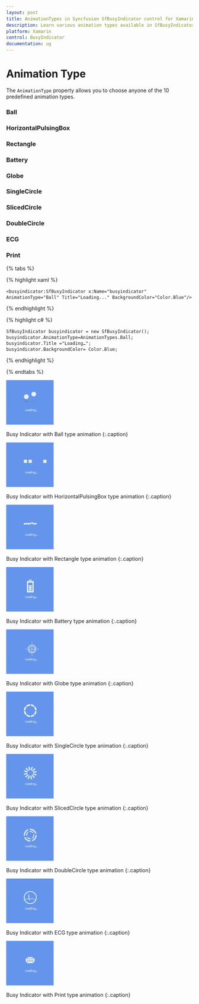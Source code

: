 ```yaml
---
layout: post
title: AnimationTypes in Syncfusion SfBusyIndicator control for Xamarin.Forms
description: Learn various animation types available in SfBusyIndicator
platform: Xamarin
control: BusyIndicator
documentation: ug
---
```

# Animation Type

The `AnimationType` property allows you to choose anyone of the 10 predefined animation types.

### Ball

### HorizontalPulsingBox

### Rectangle

### Battery

### Globe

### SingleCircle

### SlicedCircle

### DoubleCircle

### ECG

### Print

{% tabs %}

{% highlight xaml %}

	<busyindicator:SfBusyIndicator x:Name="busyindicator" AnimationType="Ball" Title="Loading..." BackgroundColor="Color.Blue"/>

{% endhighlight %}

{% highlight c# %}

	SfBusyIndicator busyindicator = new SfBusyIndicator();
	busyindicator.AnimationType=AnimationTypes.Ball;
	busyindicator.Title ="Loading…";
	busyindicator.BackgroundColor= Color.Blue;
	
{% endhighlight %}

{% endtabs %}

![](images/ball1.png)

Busy Indicator with Ball type animation 
{:.caption}

![](images/HorizontalPulsingBox.png) 

Busy Indicator with HorizontalPulsingBox type animation 
{:.caption}

![](images/rectangle.png) 

Busy Indicator with Rectangle type animation 
{:.caption}
 
![](images/battery.png) 

Busy Indicator with Battery type animation 
{:.caption}
 
![](images/globe.png) 

Busy Indicator with Globe type animation 
{:.caption}
 
![](images/singlecircle.png) 

Busy Indicator with SingleCircle type animation 
{:.caption}

![](images/SlicedCircle.png) 

Busy Indicator with SlicedCircle type animation 
{:.caption}
 
![](images/doublecircle.png) 

Busy Indicator with DoubleCircle type animation 
{:.caption}
 
![](images/ecg.png) 

Busy Indicator with ECG type animation 
{:.caption}
 
![](images/print.png) 

Busy Indicator with Print type animation 
{:.caption}





 
